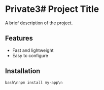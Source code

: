 # Private3# Project Title
A brief description of the project.
## Features
- Fast and lightweight
- Easy to configure
## Installation
```bash\nnpm install my-app\n```
